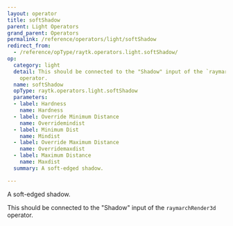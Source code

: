 ```yaml
---
layout: operator
title: softShadow
parent: Light Operators
grand_parent: Operators
permalink: /reference/operators/light/softShadow
redirect_from:
  - /reference/opType/raytk.operators.light.softShadow/
op:
  category: light
  detail: This should be connected to the "Shadow" input of the `raymarchRender3d`
    operator.
  name: softShadow
  opType: raytk.operators.light.softShadow
  parameters:
  - label: Hardness
    name: Hardness
  - label: Override Minimum Distance
    name: Overridemindist
  - label: Minimum Dist
    name: Mindist
  - label: Override Maximum Distance
    name: Overridemaxdist
  - label: Maximum Distance
    name: Maxdist
  summary: A soft-edged shadow.

---
```



A soft-edged shadow.

This should be connected to the "Shadow" input of the `raymarchRender3d` operator.
